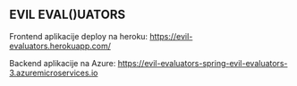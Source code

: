 ## EVIL EVAL()UATORS

Frontend aplikacije deploy na heroku: https://evil-evaluators.herokuapp.com/

Backend aplikacije na Azure: https://evil-evaluators-spring-evil-evaluators-3.azuremicroservices.io
